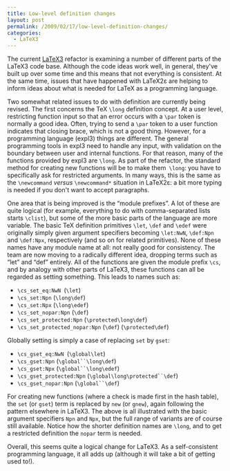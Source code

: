 ```yaml
---
title: Low-level definition changes
layout: post
permalink: /2009/02/17/low-level-definition-changes/
categories:
  - LaTeX3
---
```

The current [LaTeX3](https://www.latex-project.org/latex3.html) refactor is examining a number of different parts of the LaTeX3 code base. Although the code ideas work well, in general, they've built up over some time and this means that not everything is consistent. At the same time, issues that have happened with LaTeX2ε are helping to inform ideas about what is needed for LaTeX as a programming language.

Two somewhat related issues to do with definition are currently being revised. The first concerns the TeX `\long` definition concept. At a user level, restricting function input so that an error occurs with a `\par` token is normally a good idea. Often, trying to send a `\par` token to a user function indicates that closing brace, which is not a good thing. However, for a programming language (expl3) things are different. The general programming tools in expl3 need to handle any input, with validation on the boundary between user and internal functions. For that reason, many of the functions provided by expl3 are `\long`. As part of the refactor, the standard method for creating new functions will be to make them` \long`: you have to specifically ask for restricted arguments. In many ways, this is the same as the `\newcommand` _versus_ `\newcommand*` situation in LaTeX2ε: a bit more typing is needed if you don't want to accept paragraphs.

One area that is being improved is the “module prefixes”. A lot of these are quite logical (for example, everything to do with comma-separated lists starts `\clist`), but some of the more basic parts of the language are more variable. The basic TeX definition primitives `\let`, `\def` and `\edef` were originally simply given argument specifiers becoming `\let:NwN`, `\def:Npn` and `\def:Npx`, respectively (and so on for related primitives). None of these names have any module name at all: not really good for consistency. The team are now moving to a radically different idea, dropping terms such as “let” and “def” entirely. All of the functions are given the module prefix `\cs`, and by analogy with other parts of LaTeX3, these functions can all be regarded as setting something. This leads to names such as:

- `\cs_set_eq:NwN `(`\let`)
- `\cs_set:Npn` (`\long\def`)
- `\cs_set:Npx` (`\long\edef`)
- `\cs_set_nopar:Npn` (`\def`)
- `\cs_set_protected:Npn` (`\protected\long\def`)
- `\cs_set_protected_nopar:Npn` (`\def`) (`\protected\def`)

Globally setting is simply a case of replacing `set` by `gset`:

- `\cs_gset_eq:NwN `(`\global\let`)
- `\cs_gset:Npn` (`\global``\long\def`)
- `\cs_gset:Npx` (`\global``\long\edef`)
- `\cs_gset_protected:Npn` (`\global\long\protected``\def`)
- `\cs_gset_nopar:Npn` (`\global``\def`)

For creating new functions (where a check is made first in the hash table), the `set` (or `gset`) term is replaced by `new` (or `gnew`), again following the pattern elsewhere in LaTeX3. The above is all illustrated with the basic argument specifiers `Npn` and `Npx`, but the full range of variants are of course still available. Notice how the shorter definition names are `\long`, and to get a restricted definition the `nopar` term is needed.

Overall, this seems quite a logical change for LaTeX3. As a self-consistent programming language, it all adds up (although it will take a bit of getting used to!).
